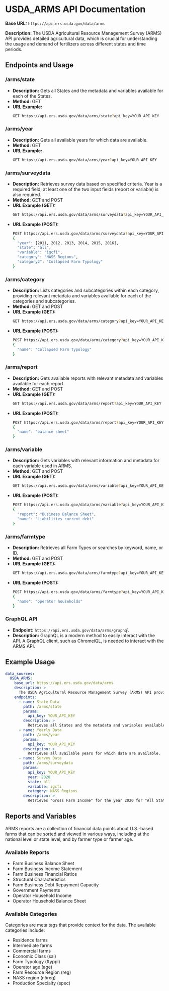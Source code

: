# USDA_ARMS API Documentation

**Base URL:** `https://api.ers.usda.gov/data/arms`

**Description:** The USDA Agricultural Resource Management Survey (ARMS) API provides detailed agricultural data, which is crucial for understanding the usage and demand of fertilizers across different states and time periods.

## Endpoints and Usage

### /arms/state
- **Description:** Gets all States and the metadata and variables available for each of the States.
- **Method:** GET
- **URL Example:**
  ```sh
  GET https://api.ers.usda.gov/data/arms/state?api_key=YOUR_API_KEY
  ```

### /arms/year
- **Description:** Gets all available years for which data are available.
- **Method:** GET
- **URL Example:**
  ```sh
  GET https://api.ers.usda.gov/data/arms/year?api_key=YOUR_API_KEY
  ```

### /arms/surveydata
- **Description:** Retrieves survey data based on specified criteria. Year is a required field; at least one of the two input fields (report or variable) is also required.
- **Method:** GET and POST
- **URL Example (GET):**
  ```sh
  GET https://api.ers.usda.gov/data/arms/surveydata?api_key=YOUR_API_KEY&year=2015,2016&state=all&report=income+statement&farmtype=operator+households&category=collapsed+farm+typology&category_value=commercial
  ```
- **URL Example (POST):**
  ```sh
  POST https://api.ers.usda.gov/data/arms/surveydata?api_key=YOUR_API_KEY
  {
    "year": [2011, 2012, 2013, 2014, 2015, 2016],
    "state": "all",
    "variable": "igcfi",
    "category": "NASS Regions",
    "category2": "Collapsed Farm Typology"
  }
  ```

### /arms/category
- **Description:** Lists categories and subcategories within each category, providing relevant metadata and variables available for each of the categories and subcategories.
- **Method:** GET and POST
- **URL Example (GET):**
  ```sh
  GET https://api.ers.usda.gov/data/arms/category?api_key=YOUR_API_KEY
  ```
- **URL Example (POST):**
  ```sh
  POST https://api.ers.usda.gov/data/arms/category?api_key=YOUR_API_KEY
  {
    "name": "Collapsed Farm Typology"
  }
  ```

### /arms/report
- **Description:** Gets available reports with relevant metadata and variables available for each report.
- **Method:** GET and POST
- **URL Example (GET):**
  ```sh
  GET https://api.ers.usda.gov/data/arms/report?api_key=YOUR_API_KEY
  ```
- **URL Example (POST):**
  ```sh
  POST https://api.ers.usda.gov/data/arms/report?api_key=YOUR_API_KEY
  {
    "name": "balance sheet"
  }
  ```

### /arms/variable
- **Description:** Gets variables with relevant information and metadata for each variable used in ARMS.
- **Method:** GET and POST
- **URL Example (GET):**
  ```sh
  GET https://api.ers.usda.gov/data/arms/variable?api_key=YOUR_API_KEY
  ```
- **URL Example (POST):**
  ```sh
  POST https://api.ers.usda.gov/data/arms/variable?api_key=YOUR_API_KEY
  {
    "report": "Business Balance Sheet",
    "name": "Liabilities current debt"
  }
  ```

### /arms/farmtype
- **Description:** Retrieves all Farm Types or searches by keyword, name, or ID.
- **Method:** GET and POST
- **URL Example (GET):**
  ```sh
  GET https://api.ers.usda.gov/data/arms/farmtype?api_key=YOUR_API_KEY
  ```
- **URL Example (POST):**
  ```sh
  POST https://api.ers.usda.gov/data/arms/farmtype?api_key=YOUR_API_KEY
  {
    "name": "operator households"
  }
  ```

### GraphQL API
- **Endpoint:** `https://api.ers.usda.gov/data/arms/graphql`
- **Description:** GraphQL is a modern method to easily interact with the API. A GraphQL client, such as ChromeiQL, is needed to interact with the ARMS API.

## Example Usage
```yaml
data_sources:
  USDA_ARMS:
    base_url: https://api.ers.usda.gov/data/arms
    description: >
      The USDA Agricultural Resource Management Survey (ARMS) API provides detailed agricultural data, which is crucial for understanding the usage and demand of fertilizers across different states and time periods.
    endpoints:
      - name: State Data
        path: /arms/state
        params:
          api_key: YOUR_API_KEY
        description: >
          Retrieves all States and the metadata and variables available for each of the States.
      - name: Yearly Data
        path: /arms/year
        params:
          api_key: YOUR_API_KEY
        description: >
          Retrieves all available years for which data are available.
      - name: Survey Data
        path: /arms/surveydata
        params:
          api_key: YOUR_API_KEY
          year: 2020
          state: all
          variable: igcfi
          category: NASS Regions
        description: >
          Retrieves "Gross Farm Income" for the year 2020 for "All States" and broken by Category = NASS regions.
```

## Reports and Variables

ARMS reports are a collection of financial data points about U.S.-based farms that can be sorted and viewed in various ways, including at the national level or state level, and by farmer type or farmer age.

### Available Reports
- Farm Business Balance Sheet
- Farm Business Income Statement
- Farm Business Financial Ratios
- Structural Characteristics
- Farm Business Debt Repayment Capacity
- Government Payments
- Operator Household Income
- Operator Household Balance Sheet

### Available Categories
Categories are meta tags that provide context for the data. The available categories include:
- Residence farms
- Intermediate farms
- Commercial farms
- Economic Class (sal)
- Farm Typology (ftyppl)
- Operator age (age)
- Farm Resource Region (reg)
- NASS region (n5reg)
- Production Specialty (spec)
